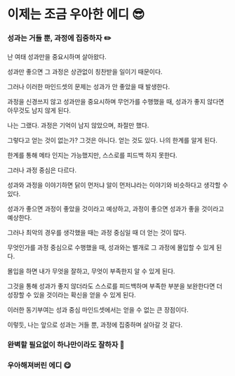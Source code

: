 # 이제는 조금 우아한 에디 😎
### 성과는 거들 뿐, 과정에 집중하자 ✏️
난 여태 성과만을 중요시하며 살아왔다. 

성과만 좋으면 그 과정은 상관없이 칭찬받을 일이기 때문이다. 

그러나 이러한 마인드셋의 문제는 성과가 안 좋았을 때 발생한다.

과정을 신경쓰지 않고 성과만을 중요시하며 무언가를 수행했을 때, 성과가 좋지 않다면 아무것도 남지 않게 된다.

나는 그랬다. 과정은 기억이 남지 않았으며, 좌절만 했다.

그렇다고 얻는 것이 없는가? 그것은 아니다. 얻는 것도 있다. 나의 한계를 알게 된다.

한계를 통해 메타 인지는 가능했지만, 스스로를 피드백 하지 못한다.

그러나 과정 중심은 다르다.

성과와 과정을 이야기하면 닭이 먼저냐 알이 먼저냐라는 이야기와 비슷하다고 생각할 수 있다.

성과가 좋으면 과정이 좋았을 것이라고 예상하고, 과정이 좋으면 성과가 좋을 것이라고 예상한다.

그러나 최악의 경우를 생각했을 때는 과정 중심일 때 더 얻는 것이 많다.

무엇인가를 과정 중심으로 수행했을 때, 성과와는 별개로 그 과정에 몰입할 수 있게 된다. 

몰입을 하면 내가 무엇을 잘하고, 무엇이 부족한지 알 수 있게 된다. 

그것을 통해 성과가 좋지 않더라도 스스로를 피드백하며 부족한 부분을 보완한다면 더 성장할 수 있을 것이라는 확신을 얻을 수 있게 된다.

이러한 동기부여는 성과 중심 마인드셋에서는 얻을 수 없는 큰 장점이다.

이렇듯, 나는 앞으로 성과는 거들 뿐, 과정에 집중하며 살아갈 것 같다.



### 완벽할 필요없이 하나만이라도 잘하자 🫡

### 우아해져버린 에디 😋 
